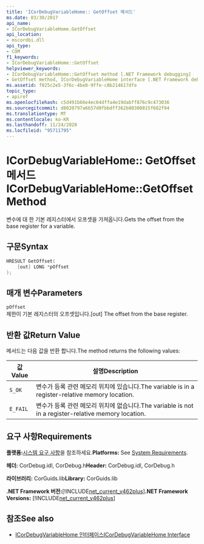 ```yaml
---
title: 'ICorDebugVariableHome:: GetOffset 메서드'
ms.date: 03/30/2017
api_name:
- ICorDebugVariableHome.GetOffset
api_location:
- mscordbi.dll
api_type:
- COM
f1_keywords:
- ICorDebugVariableHome::GetOffset
helpviewer_keywords:
- ICorDebugVariableHome::GetOffset method [.NET Framework debugging]
- GetOffset method, ICorDebugVariableHome interface [.NET Framework debugging]
ms.assetid: f025c2e5-3f6c-4be8-9ffe-c8b214617dfe
topic_type:
- apiref
ms.openlocfilehash: c5d491b66e4ec64dffa4e19dabff876c9c473036
ms.sourcegitcommit: d8020797a6657d0fbbdff362b80300815f682f94
ms.translationtype: MT
ms.contentlocale: ko-KR
ms.lasthandoff: 11/24/2020
ms.locfileid: "95711795"
---
```

# <a name="icordebugvariablehomegetoffset-method"></a><span data-ttu-id="8204f-102">ICorDebugVariableHome:: GetOffset 메서드</span><span class="sxs-lookup"><span data-stu-id="8204f-102">ICorDebugVariableHome::GetOffset Method</span></span>

<span data-ttu-id="8204f-103">변수에 대 한 기본 레지스터에서 오프셋을 가져옵니다.</span><span class="sxs-lookup"><span data-stu-id="8204f-103">Gets the offset from the base register for a variable.</span></span>  
  
## <a name="syntax"></a><span data-ttu-id="8204f-104">구문</span><span class="sxs-lookup"><span data-stu-id="8204f-104">Syntax</span></span>  
  
```cpp  
HRESULT GetOffset(  
    [out] LONG *pOffset  
);  
```  
  
## <a name="parameters"></a><span data-ttu-id="8204f-105">매개 변수</span><span class="sxs-lookup"><span data-stu-id="8204f-105">Parameters</span></span>  

 `pOffset`  
 <span data-ttu-id="8204f-106">제한이 기본 레지스터의 오프셋입니다.</span><span class="sxs-lookup"><span data-stu-id="8204f-106">[out] The offset from the base register.</span></span>  
  
## <a name="return-value"></a><span data-ttu-id="8204f-107">반환 값</span><span class="sxs-lookup"><span data-stu-id="8204f-107">Return Value</span></span>  

 <span data-ttu-id="8204f-108">메서드는 다음 값을 반환 합니다.</span><span class="sxs-lookup"><span data-stu-id="8204f-108">The method returns the following values:</span></span>  
  
|<span data-ttu-id="8204f-109">값</span><span class="sxs-lookup"><span data-stu-id="8204f-109">Value</span></span>|<span data-ttu-id="8204f-110">설명</span><span class="sxs-lookup"><span data-stu-id="8204f-110">Description</span></span>|  
|-----------|-----------------|  
|`S_OK`|<span data-ttu-id="8204f-111">변수가 등록 관련 메모리 위치에 있습니다.</span><span class="sxs-lookup"><span data-stu-id="8204f-111">The variable is in a register-relative memory location.</span></span>|  
|`E_FAIL`|<span data-ttu-id="8204f-112">변수가 등록 관련 메모리 위치에 없습니다.</span><span class="sxs-lookup"><span data-stu-id="8204f-112">The variable is not in a register-relative memory location.</span></span>|  
  
## <a name="requirements"></a><span data-ttu-id="8204f-113">요구 사항</span><span class="sxs-lookup"><span data-stu-id="8204f-113">Requirements</span></span>  

 <span data-ttu-id="8204f-114">**플랫폼:**[시스템 요구 사항](../../get-started/system-requirements.md)을 참조하세요.</span><span class="sxs-lookup"><span data-stu-id="8204f-114">**Platforms:** See [System Requirements](../../get-started/system-requirements.md).</span></span>  
  
 <span data-ttu-id="8204f-115">**헤더:** CorDebug.idl, CorDebug.h</span><span class="sxs-lookup"><span data-stu-id="8204f-115">**Header:** CorDebug.idl, CorDebug.h</span></span>  
  
 <span data-ttu-id="8204f-116">**라이브러리:** CorGuids.lib</span><span class="sxs-lookup"><span data-stu-id="8204f-116">**Library:** CorGuids.lib</span></span>  
  
 <span data-ttu-id="8204f-117">**.NET Framework 버전:**[!INCLUDE[net_current_v462plus](../../../../includes/net-current-v462plus-md.md)]</span><span class="sxs-lookup"><span data-stu-id="8204f-117">**.NET Framework Versions:** [!INCLUDE[net_current_v462plus](../../../../includes/net-current-v462plus-md.md)]</span></span>  
  
## <a name="see-also"></a><span data-ttu-id="8204f-118">참조</span><span class="sxs-lookup"><span data-stu-id="8204f-118">See also</span></span>

- [<span data-ttu-id="8204f-119">ICorDebugVariableHome 인터페이스</span><span class="sxs-lookup"><span data-stu-id="8204f-119">ICorDebugVariableHome Interface</span></span>](icordebugvariablehome-interface.md)
